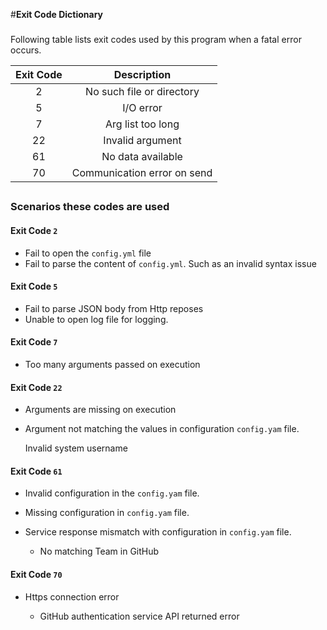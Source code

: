 #**Exit Code Dictionary**

###

Following table lists exit codes used by this program when a fatal error occurs.


Exit Code   | Description
:---------: | :-----------:
2           | No such file or directory
5           | I/O error
7           | Arg list too long
22          | Invalid argument
61          | No data available
70          | Communication error on send

##

### Scenarios these codes are used

#### Exit Code `2`

- Fail to open the `config.yml` file
- Fail to parse the content of `config.yml`. Such as an invalid syntax issue

#### Exit Code `5`

- Fail to parse JSON body from Http reposes
- Unable to open log file for logging.

#### Exit Code `7`

- Too many arguments passed on execution

#### Exit Code `22`

- Arguments are missing on execution
- Argument not matching the values in configuration `config.yam` file.

   Invalid system username
    
#### Exit Code `61`

- Invalid configuration in the `config.yam` file.
- Missing configuration in `config.yam` file.
- Service response mismatch with configuration in `config.yam` file.

    - No matching Team in GitHub

#### Exit Code `70`

- Https connection error

    - GitHub authentication service API returned error